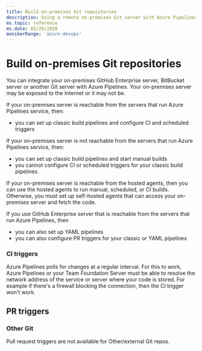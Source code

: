 ```yaml
---
title: Build on-premises Git repositories
description: Using a remote on-premises Git server with Azure Pipelines
ms.topic: reference
ms.date: 03/29/2020
monikerRange: 'azure-devops'
---
```


# Build on-premises Git repositories

You can integrate your on-premises GitHub Enterprise server, BitBucket server or another Git server with Azure Pipelines. Your on-premises server may be exposed to the Internet or it may not be.

If your on-premises server is reachable from the servers that run Azure Pipelines service, then:
- you can set up classic build pipelines and configure CI and scheduled triggers

If your on-premises server is not reachable from the servers that run Azure Pipelines service, then:
- you can set up classic build pipelines and start manual builds
- you cannot configure CI or scheduled triggers for your classic build pipelines

If your on-premises server is reachable from the hosted agents, then you can use the hosted agents to run manual, scheduled, or CI builds. Otherwise, you must set up self-hosted agents that can access your on-premises server and fetch the code.

If you use GitHub Enterprise server that is reachable from the servers that run Azure Pipelines, then
- you can also set up YAML pipelines
- you can also configure PR triggers for your classic or YAML pipelines

### CI triggers

Azure Pipelines polls for changes at a regular interval. For this to work, Azure Pipelines or your Team Foundation Server must be able to resolve the network address of the service or server where your code is stored. For example if there's a firewall blocking the connection, then the CI trigger won't work.

## PR triggers

### Other Git

Pull request triggers are not available for Other/external Git repos.




